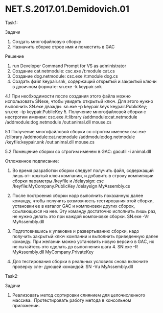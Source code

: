 # NET.S.2017.01.Demidovich.01
Task1:

Задачи
  1. Cоздать многофайловую сборку
  2. Назначить сборке строе имя и поместить в GAC
  
Решение
  1. run Developer Command Prompt for VS as administrator
  2. Создание cat.netmodule: csc.exe /t:module cat.cs 
  3. Создание dog.netmodule: csc.exe /t:module dog.cs
  4. Cоздать файл keypair.snk, содержащий открытый и закрытый ключи в двоичном формате: sn.exe -k keypair.snk
  
  4.1 При необходимости после создания этого файла можно использовать SNexe, чтобы увидеть открытый ключ.
    Для этого нужно выполнить SN.exe дважды: sn.exe –p keypair.keys keypair.PublicKey; sn.exe –tp keypair.PublicKey 
  5. Получение многофайловой сборки с нестрогим именем: 
    csc.exe /t:library /addmodule:cat.netmodule /addmodule:dog.netmodule /out:animal.dll mouse.cs
    
  5.1 Получение многофайловой сборки со строгим именем: 
    csc.exe /t:library /addmodule:cat.netmodule /addmodule:dog.netmodule /keyfile:keypair.snk /out:animal.dll mouse.cs
    
  5.2 Помещение сборки со строгим именем в GAC:
    gacutil -i animal.dll
   
Отложенное подписание:
1. Во время разработки сборки следует получить файл, содержащий лишь от-
крытый ключ компании, и добавить в строку компиляции сборки параметры
/keyfile и /delaysign:
 csc /keyfile:MyCompany.PublicKey /delaysign MyAssembly.cs
 
 2. После построения сборки надо выполнить показанную далее команду, чтобы
получить возможность тестирования этой сборки, установки ее в каталог GAC
и компоновки других сборок, ссылающихся на нее. Эту команду достаточно
исполнить лишь раз, не нужно делать это при каждой компоновке сборки.
 SN.exe -Vr MyAssembly.dll
 
3. Подготовившись к упаковке и развертыванию сборки, надо получить закрытый
ключ компании и выполнить приведенную далее команду. При желании можно
установить новую версию в GAC, но не пытайтесь это сделать до выполнения
шага 4. SN.exe -R MyAssembly.dll MyCompany.PrivateKey

4. Для тестирования сборки в реальных условиях снова включите проверку сле-
дующей командой:
 SN -Vu MyAssembly.dll
  
Task2: 

Задачи
  1. Реализовать метод сортировки слиянием для целочисленного массива.  Протестировать работу метода в консольном приложении.
